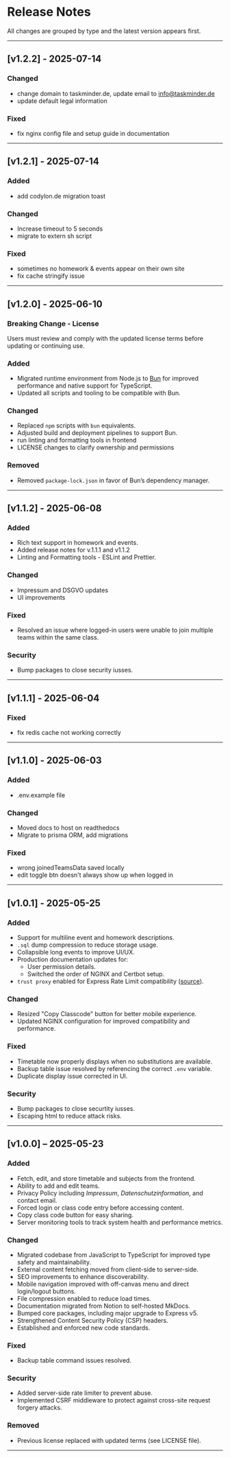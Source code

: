 # Release Notes

All changes are grouped by type and the latest version appears first.

---

## \[v1.2.2] - 2025-07-14

### Changed

* change domain to taskminder.de, update email to info@taskminder.de
* update default legal information

### Fixed

* fix nginx config file and setup guide in documentation

---

## \[v1.2.1] - 2025-07-14

### Added

* add codylon.de migration toast

### Changed

* Increase timeout to 5 seconds
* migrate to extern sh script

### Fixed

* sometimes no homework & events appear on their own site
* fix cache stringify issue

---

## \[v1.2.0] - 2025-06-10

### Breaking Change - License

Users must review and comply with the updated license terms before updating or continuing use.

### Added

- Migrated runtime environment from Node.js to [Bun](https://bun.sh) for improved performance and native support for TypeScript.
- Updated all scripts and tooling to be compatible with Bun.

### Changed

- Replaced `npm` scripts with `bun` equivalents.
- Adjusted build and deployment pipelines to support Bun.
- run linting and formatting tools in frontend
- LICENSE changes to clarify ownership and permissions

### Removed

- Removed `package-lock.json` in favor of Bun’s dependency manager.

---

## \[v1.1.2] - 2025-06-08

### Added

- Rich text support in homework and events.
- Added release notes for v.1.1.1 and v1.1.2
- Linting and Formatting tools - ESLint and Prettier.

### Changed

- Impressum and DSGVO updates
- UI improvements

### Fixed

- Resolved an issue where logged-in users were unable to join multiple teams within the same class.

### Security

- Bump packages to close security iusses.

---

## \[v1.1.1] - 2025-06-04

### Fixed

- fix redis cache not working correctly

---

## \[v1.1.0] - 2025-06-03

### Added

- .env.example file

### Changed

- Moved docs to host on readthedocs
- Migrate to prisma ORM, add migrations

### Fixed

- wrong joinedTeamsData saved locally
- edit toggle btn doesn't always show up when logged in

---

## \[v1.0.1] - 2025-05-25

### Added

- Support for multiline event and homework descriptions.
- `.sql` dump compression to reduce storage usage.
- Collapsible long events to improve UI/UX.
- Production documentation updates for:
  - User permission details.
  - Switched the order of NGINX and Certbot setup.
- `trust proxy` enabled for Express Rate Limit compatibility ([source](https://express-rate-limit.mintlify.app/guides/troubleshooting-proxy-issues)).

### Changed

- Resized "Copy Classcode" button for better mobile experience.
- Updated NGINX configuration for improved compatibility and performance.

### Fixed

- Timetable now properly displays when no substitutions are available.
- Backup table issue resolved by referencing the correct `.env` variable.
- Duplicate display issue corrected in UI.

### Security

- Bump packages to close securtity iusses.
- Escaping html to reduce attack risks.

---

## \[v1.0.0] – 2025-05-23

### Added

- Fetch, edit, and store timetable and subjects from the frontend.
- Ability to add and edit teams.
- Privacy Policy including _Impressum_, _Datenschutzinformation_, and contact email.
- Forced login or class code entry before accessing content.
- Copy class code button for easy sharing.
- Server monitoring tools to track system health and performance metrics.

### Changed

- Migrated codebase from JavaScript to TypeScript for improved type safety and maintainability.
- External content fetching moved from client-side to server-side.
- SEO improvements to enhance discoverability.
- Mobile navigation improved with off-canvas menu and direct login/logout buttons.
- File compression enabled to reduce load times.
- Documentation migrated from Notion to self-hosted MkDocs.
- Bumped core packages, including major upgrade to Express v5.
- Strengthened Content Security Policy (CSP) headers.
- Established and enforced new code standards.

### Fixed

- Backup table command issues resolved.

### Security

- Added server-side rate limiter to prevent abuse.
- Implemented CSRF middleware to protect against cross-site request forgery attacks.

### Removed

- Previous license replaced with updated terms (see LICENSE file).

---
